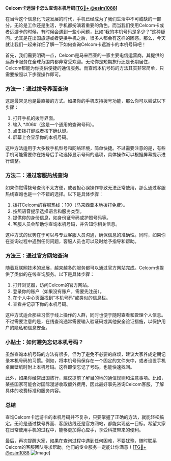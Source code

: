 **Celcom卡远游卡怎么查询本机号码[[TG💪+ @esim1088](https://t.me/s/esim1088)]**

在当今这个信息化飞速发展的时代，手机已经成为了我们生活中不可或缺的一部分。无论是工作还是生活，手机都扮演着重要的角色。而当我们使用Celcom卡或者远游卡的时候，有时候会遇到一些小问题，比如“我的本机号码是多少？”这种疑问。尤其是在出国旅游或者更换手机之后，很多人都会有这样的困惑。那么，今天就让我们一起来详细了解一下如何查询Celcom卡远游卡的本机号码吧！

首先，我们需要明确一点，Celcom是马来西亚的一家主要电信运营商，其提供的远游卡服务在全球范围内都非常受欢迎。无论你是短期旅行还是长期居住，Celcom都能为你提供便捷的通信服务。而查询本机号码的方法其实非常简单，只需要按照以下步骤操作即可。

### 方法一：通过拨号界面查询

这是最常见也是最直接的方式。如果你的手机支持拨号功能，那么你可以尝试以下步骤：

1. 打开手机的拨号界面。
2. 输入 *#06#（这是一个通用的查询号码）。
3. 点击拨打键或者按下确认键。
4. 屏幕上会显示你的本机号码。

这种方法适用于大多数手机型号和网络环境，简单快捷。不过需要注意的是，有些手机可能需要你在拨号后手动选择显示号码的选项，具体操作可以根据屏幕提示进行调整。

### 方法二：通过客服热线查询

如果你觉得拨号查询不太方便，或者担心误操作导致无法正常使用，那么通过客服热线查询也是一个不错的选择。以下是具体步骤：

1. 拨打Celcom的客服热线：100（马来西亚本地拨打免费）。
2. 按照语音提示选择语言和服务类型。
3. 提供你的身份信息，如身份证号码或护照号码等。
4. 客服人员会帮助你查询本机号码，并告知你相关信息。

这种方式的优势在于可以与专业客服人员沟通，确保信息的准确性。同时，如果你在查询过程中遇到任何问题，客服人员也可以及时给予指导和帮助。

### 方法三：通过官方网站查询

随着互联网技术的发展，越来越多的服务都可以通过官方网站完成。Celcom也提供了类似的在线查询服务。以下是具体步骤：

1. 打开浏览器，访问Celcom的官方网站。
2. 登录你的账户（如果没有账户，需要先注册）。
3. 在个人中心页面找到“本机号码”或类似的信息栏。
4. 查看并记录下你的本机号码。

这种方式适合那些习惯于线上操作的人群，同时也便于随时查看和管理个人信息。不过需要注意的是，在线查询通常需要输入验证码或其他安全验证措施，以保护用户的隐私和信息安全。

### 小贴士：如何避免忘记本机号码？

虽然查询本机号码的方法有很多，但为了避免不必要的麻烦，建议大家养成定期记录本机号码的习惯。例如，将本机号码保存在一个固定的文件夹中，或者设置手机桌面壁纸时附上本机号码。这样即使忘记了号码，也能快速找回。

此外，如果你经常出国旅行，建议提前了解目的地的通信规则和注意事项。比如，某些国家可能会对国际漫游收取额外费用，因此最好事先咨询Celcom客服，了解具体的收费标准和服务内容。

### 总结

查询Celcom卡远游卡的本机号码并不复杂，只要掌握了正确的方法，就能轻松搞定。无论是通过拨号界面、客服热线还是官方网站，都能实现这一目标。希望大家在日常使用手机的过程中，能够更加得心应手，享受科技带来的便利。

最后，再次提醒大家，如果在查询过程中遇到任何困难，不要犹豫，随时联系Celcom的客服团队寻求帮助。他们的专业服务一定能让你满意！[[TG💪+ @esim1088](https://t.me/s/esim1088) ![Image](https://i.postimg.cc/4NQfJmqS/Snipaste-2025-05-13-00-14-12.png)]